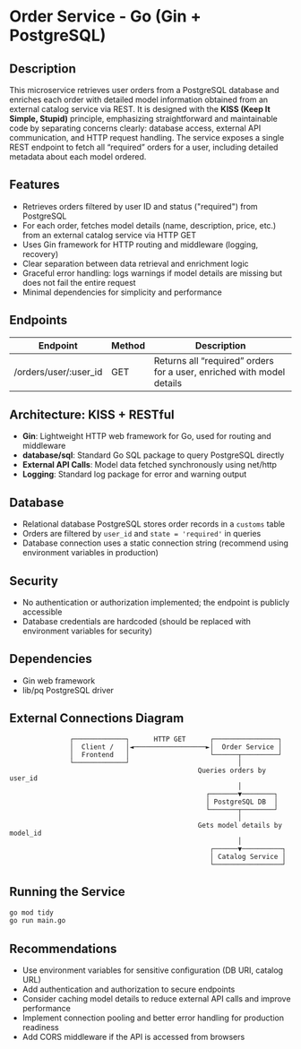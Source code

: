  # Order Service - Go (Gin + PostgreSQL)
 
 ## Description
 This microservice retrieves user orders from a PostgreSQL database and enriches each order with detailed model information obtained from an external catalog service via REST. 
 It is designed with the **KISS (Keep It Simple, Stupid)** principle, emphasizing straightforward and maintainable code by separating concerns clearly: database access, external API communication, and HTTP request handling.
 The service exposes a single REST endpoint to fetch all “required” orders for a user, including detailed metadata about each model ordered.
 
 ## Features
 - Retrieves orders filtered by user ID and status ("required") from PostgreSQL
 - For each order, fetches model details (name, description, price, etc.) from an external catalog service via HTTP GET
 - Uses Gin framework for HTTP routing and middleware (logging, recovery)
 - Clear separation between data retrieval and enrichment logic
 - Graceful error handling: logs warnings if model details are missing but does not fail the entire request
 - Minimal dependencies for simplicity and performance
 
 ## Endpoints
 
 | Endpoint             | Method | Description                                                    |
 |----------------------|--------|----------------------------------------------------------------|
 | /orders/user/:user_id | GET    | Returns all “required” orders for a user, enriched with model details |
 
 ## Architecture: KISS + RESTful
 
 - **Gin**: Lightweight HTTP web framework for Go, used for routing and middleware
 - **database/sql**: Standard Go SQL package to query PostgreSQL directly
 - **External API Calls**: Model data fetched synchronously using net/http
 - **Logging**: Standard log package for error and warning output
 
 ## Database
 - Relational database PostgreSQL stores order records in a `customs` table
 - Orders are filtered by `user_id` and `state = 'required'` in queries
 - Database connection uses a static connection string (recommend using environment variables in production)
 
 ## Security
 - No authentication or authorization implemented; the endpoint is publicly accessible
 - Database credentials are hardcoded (should be replaced with environment variables for security)
 
 ## Dependencies
 - Gin web framework
 - lib/pq PostgreSQL driver
 
 ## External Connections Diagram
 
 ``` 
                ┌─────────────┐      HTTP GET      ┌────────────────┐
                │  Client /   │◄──────────────────►│  Order Service │
                │  Frontend   │                    └──────┬─────────┘
                └─────────────┘                           │
                                                Queries orders by user_id
                                                          │
                                                  ┌───────▼────────┐
                                                  │ PostgreSQL DB  │
                                                  └───────┬────────┘
                                                          │
                                                Gets model details by model_id
                                                          │
                                                   ┌──────▼──────────┐
                                                   │ Catalog Service │
                                                   └─────────────────┘
 ```

 ## Running the Service
 ```bash
 go mod tidy
 go run main.go
 ```

 ## Recommendations
 - Use environment variables for sensitive configuration (DB URI, catalog URL)
 - Add authentication and authorization to secure endpoints
 - Consider caching model details to reduce external API calls and improve performance
 - Implement connection pooling and better error handling for production readiness
 - Add CORS middleware if the API is accessed from browsers